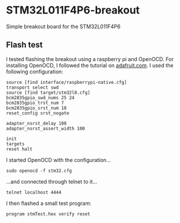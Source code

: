 
# STM32L011F4P6-breakout
Simple breakout board for the STM32L011F4P6

## Flash test
I tested flashing the breakout using a raspberry pi and OpenOCD.
For installing OpenOCD, I followed the tutorial on [adafruit.com](https://learn.adafruit.com/programming-microcontrollers-using-openocd-on-raspberry-pi/compiling-openocd).
I used the following configuration:
```
source [find interface/raspberrypi-native.cfg]
transport select swd
source [find target/stm32l0.cfg]
bcm2835gpio_swd_nums 25 24
bcm2835gpio_trst_num 7
bcm2835gpio_srst_num 18
reset_config srst_nogate

adapter_nsrst_delay 100
adapter_nsrst_assert_width 100

init
targets
reset halt
```
I started OpenOCD with the configuration...
```
sudo openocd -f stm32.cfg
```
...and connected through telnet to it...
```
telnet localhost 4444
```
I then flashed a small test program:
```
program stmTest.hex verify reset
```
